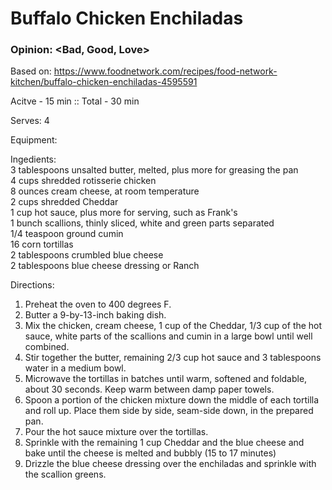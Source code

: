 # Buffalo Chicken Enchiladas
### Opinion: <Bad, Good, Love>

Based on: https://www.foodnetwork.com/recipes/food-network-kitchen/buffalo-chicken-enchiladas-4595591  

Acitve - 15 min :: Total - 30 min  

Serves: 4  

Equipment:

Ingedients:  
3 tablespoons unsalted butter, melted, plus more for greasing the pan  
4 cups shredded rotisserie chicken   
8 ounces cream cheese, at room temperature  
2 cups shredded Cheddar  
1 cup hot sauce, plus more for serving, such as Frank's   
1 bunch scallions, thinly sliced, white and green parts separated  
1/4 teaspoon ground cumin   
16 corn tortillas  
2 tablespoons crumbled blue cheese  
2 tablespoons blue cheese dressing or Ranch  

Directions:  
1. Preheat the oven to 400 degrees F. 
2. Butter a 9-by-13-inch baking dish.
3. Mix the chicken, cream cheese, 1 cup of the Cheddar, 1/3 cup of the hot sauce, white parts of the scallions and cumin in a large bowl until well combined. 
4. Stir together the butter, remaining 2/3 cup hot sauce and 3 tablespoons water in a medium bowl. 
5. Microwave the tortillas in batches until warm, softened and foldable, about 30 seconds. Keep warm between damp paper towels. 
6. Spoon a portion of the chicken mixture down the middle of each tortilla and roll up. Place them side by side, seam-side down, in the prepared pan. 
7. Pour the hot sauce mixture over the tortillas. 
8. Sprinkle with the remaining 1 cup Cheddar and the blue cheese and bake until the cheese is melted and bubbly (15 to 17 minutes) 
9. Drizzle the blue cheese dressing over the enchiladas and sprinkle with the scallion greens. 

